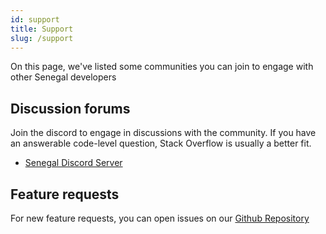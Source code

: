 ```yaml
---
id: support
title: Support
slug: /support
---
```


On this page, we've listed some communities you can join to engage with other Senegal developers
## Discussion forums

Join the discord to engage in discussions with the community. If you have an answerable code-level question, Stack Overflow is usually a better fit.

- [Senegal Discord Server](https://discord.gg/TkNg8dH)

## Feature requests

For new feature requests, you can open issues on our [Github Repository](https://github.com/Calamity210/Senegal)